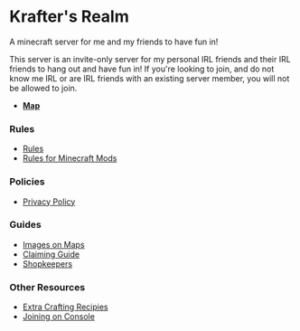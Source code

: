 # Krafter's Realm
A minecraft server for me and my friends to have fun in!

This server is an invite-only server for my personal IRL friends and their IRL friends to hang out and have fun in! If you're looking to join, and do not know me IRL or are IRL friends with an existing server member, you will not be allowed to join.

* [**Map**](https://realm.krafterdev.xyz/)

### Rules
* [Rules](/kraftersrealm/rules)
* [Rules for Minecraft Mods](/kraftersrealm/mods)

### Policies
* [Privacy Policy](/kraftersrealm/privacy)

### Guides

* [Images on Maps](/kraftersrealm/imgageframe)
* [Claiming Guide](/kraftersrealm/claims)
* [Shopkeepers](/kraftersrealm/shopkeepers)
<!--* [ArtMap (Painting) How-To](/kraftersrealm/artmap)-->

### Other Resources

* [Extra Crafting Recipies](/kraftersrealm/crafting)
* [Joining on Console](/kraftersrealm/consoles)
